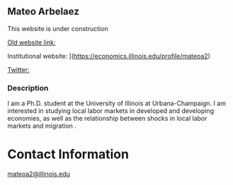 ## Mateo Arbelaez
This website is under construction


[Old website link: ](https://sites.google.com/view/mateoarbe/main)

Institutional website: ](https://economics.illinois.edu/profile/mateoa2)

[Twitter:](https://twitter.com/mateoarbeparra)


### Description

I am a Ph.D. student at the University of Illinois at Urbana-Champaign. I am interested in studying local labor markets in developed and developing economies, as well as the relationship between shocks in local labor markets and migration .


# Contact Information
mateoa2@illinois.edu
